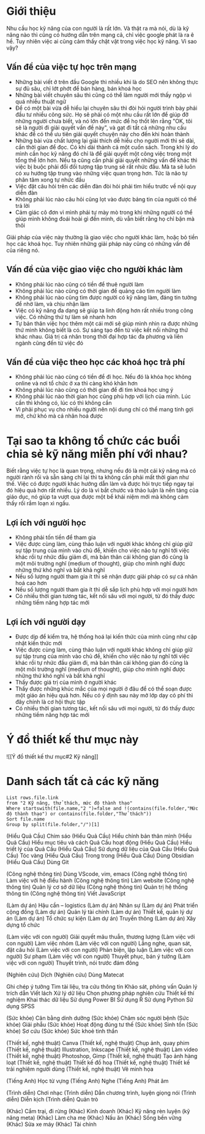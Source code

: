 # Giới thiệu
Nhu cầu học kỹ năng của con người là rất lớn. Và thật ra mà nói, dù là kỹ năng nào thì cũng có hướng dẫn trên mạng cả, chỉ việc google phát là ra ê hề. Tuy nhiên việc ai cũng cảm thấy chật vật trong việc học kỹ năng. Vì sao vậy?

## Vấn đề của việc tự học trên mạng
- Những bài viết ở trên đầu Google thì nhiều khi là do SEO nên không thực sự đủ sâu, chỉ lớt phớt để bán hàng, bán khoá học
- Những bài viết chuyên sâu thì cũng có thể làm người mới thấy ngộp vì quá nhiều thuật ngữ
- Để có một bài vừa dễ hiểu lại chuyên sâu thì đòi hỏi người trình bày phải đầu tư nhiều công sức. Họ sẽ phải có một nhu cầu rất lớn để giúp đỡ những người chưa biết, và nó lớn đến mức để họ thốt lên rằng "OK, tôi sẽ là người đi giải quyết vấn đề này", và gạt đi tất cả những nhu cầu khác để có thể ưu tiên giải quyết chuyện này cho đến khi hoàn thành
- Những bài vừa chất lượng lại giải thích dễ hiểu cho người mới thì sẽ dài, cần thời gian để đọc. Có khi dài thành cả một cuốn sách. Trong khi lý do mình cần học kỹ năng đó chỉ là để giải quyết một công việc trong một tổng thể lớn hơn. Nếu ta cũng cần phải giải quyết những vấn đề khác thì việc bị buộc phải đổi đối tượng tập trung sẽ rất nhức đầu. Mà ta sẽ luôn có xu hướng tập trung vào những việc quan trọng hơn. Tức là não tự phân tâm xong tự nhức đầu
- Việc đặt câu hỏi trên các diễn đàn đòi hỏi phải tìm hiểu trước về nội quy diễn đàn
- Không phải lúc nào câu hỏi cũng lọt vào được bảng tin của người có thể trả lời
- Cảm giác cô đơn vì mình phải tự mày mò trong khi những người có thể giúp mình không đoái hoài gì đến mình, dù vẫn biết rằng họ chỉ bận mà thôi

Giải pháp của việc này thường là giao việc cho người khác làm, hoặc bỏ tiền học các khoá học. Tuy nhiên những giải pháp này cũng có những vấn đề của riêng nó.

## Vấn đề của việc giao việc cho người khác làm
- Không phải lúc nào cũng có tiền để thuê người làm
- Không phải lúc nào cũng có thời gian để quảng cáo tìm người làm
- Không phải lúc nào cũng tìm được người có kỹ năng làm, đáng tin tưởng để nhờ làm, và chịu nhận làm
- Việc có kỹ năng đa dạng sẽ giúp ta linh động hơn rất nhiều trong công việc. Có những thứ tự làm sẽ nhanh hơn
- Tự bản thân việc học thêm một cái mới sẽ giúp mình nhìn ra được những thứ mình không biết là có. Sự sáng tạo đến từ việc kết nối những thứ khác nhau. Giá trị cá nhân trong thời đại hợp tác đa phương và liên ngành cũng đến từ việc đó

## Vấn đề của việc theo học các khoá học trả phí
- Không phải lúc nào cũng có tiền để đi học. Nếu đó là khóa học không online và nơi tổ chức ở xa thì càng khó khăn hơn
- Không phải lúc nào cũng có thời gian để đi tìm khoá học ưng ý
- Không phải lúc nào thời gian học cũng phù hợp với lịch của mình. Lúc cần thì không có, lúc có thì không cần
- Vì phải phục vụ cho nhiều người nên nội dung chỉ có thể mang tính gợi mở, chứ khó mà cá nhân hoá được

# Tại sao ta không tổ chức các buổi chia sẻ kỹ năng miễn phí với nhau?
Biết rằng việc tự học là quan trọng, nhưng nếu đó là một cái kỹ năng mà có người rành rồi và sẵn sàng chỉ lại thì ta không cần phải mất thời gian như thế. Việc có được người khác hướng dẫn làm và được hỏi trực tiếp ngay tại đó hiệu quả hơn rất nhiều. Lý do là vì bắt chước và thảo luận là nền tảng của giáo dục, nó giúp ta vượt qua được một bể khái niệm mới mà không cảm thấy rối rắm loạn xì ngầu.

## Lợi ích với người học
- Không phải tốn tiền để tham gia
- Việc được cùng làm, cùng thảo luận với người khác không chỉ giúp giữ sự tập trung của mình vào chủ đề, khiến cho việc não tự nghĩ tới việc khác rồi tự nhức đầu giảm đi, mà bản thân cái không gian đó cũng là một môi trường nghĩ (medium of thought), giúp cho mình nghĩ được những thứ khó nghĩ và bất khả nghĩ
- Nếu số lượng người tham gia ít thì sẽ nhận được giải pháp có sự cá nhân hoá cao hơn
- Nếu số lượng người tham gia ít thì dễ sắp lịch phù hợp với mọi người hơn
- Có nhiều thời gian tương tác, kết nối sâu với mọi người, từ đó thấy được những tiềm năng hợp tác mới 

## Lợi ích với người dạy
- Được dịp để kiểm tra, hệ thống hoá lại kiến thức của mình cũng như cập nhật kiến thức mới
- Việc được cùng làm, cùng thảo luận với người khác không chỉ giúp giữ sự tập trung của mình vào chủ đề, khiến cho việc não tự nghĩ tới việc khác rồi tự nhức đầu giảm đi, mà bản thân cái không gian đó cũng là một môi trường nghĩ (medium of thought), giúp cho mình nghĩ được những thứ khó nghĩ và bất khả nghĩ
- Thấy được giá trị của mình ở người khác
- Thấy được những khúc mắc của mọi người ở đâu để có thể soạn được một giáo án hiệu quả hơn. Nếu có ý định sau này mở lớp dạy có phí thì đây chính là cơ hội thực tập
- Có nhiều thời gian tương tác, kết nối sâu với mọi người, từ đó thấy được những tiềm năng hợp tác mới 


# Ý đồ thiết kế thư mục này
![[Ý đồ thiết kế thư mục#2 Kỹ năng]]
# Danh sách tất cả các kỹ năng
```dataview 
List rows.file.link
from "2 Kỹ năng, thử thách, mức độ thành thạo" 
Where startswith(file.name,"2 ")=false and !(contains(file.folder,"Mức độ thành thạo") or contains(file.folder,"Thử thách"))
Sort file.name
Group by split(file.folder,"/")[1] 
```


(Hiểu Quả Cầu) Chim sáo
(Hiểu Quả Cầu) Hiểu chính bản thân mình
(Hiểu Quả Cầu) Hiểu mục tiêu và cách Quả Cầu hoạt động
(Hiểu Quả Cầu) Hiểu triết lý của Quả Cầu
(Hiểu Quả Cầu) Sử dụng dữ liệu của Quả Cầu
(Hiểu Quả Cầu) Tóc vàng
(Hiểu Quả Cầu) Trong trong
(Hiểu Quả Cầu) Dùng Obsidian
(Hiểu Quả Cầu) Dùng Git

(Công nghệ thông tin) Dùng VScode, vim, emacs
(Công nghệ thông tin) Làm việc với hệ điều hành
(Công nghệ thông tin) Làm website
(Công nghệ thông tin) Quản lý cơ sở dữ liệu
(Công nghệ thông tin) Quản trị hệ thống thông tin
(Công nghệ thông tin) Viết JavaScript

(Làm dự án) Hậu cần – logistics
(Làm dự án) Nhân sự
(Làm dự án) Phát triển cộng đồng
(Làm dự án) Quản lý tài chính
(Làm dự án) Thiết kế, quản lý dự án
(Làm dự án) Tổ chức sự kiện
(Làm dự án) Truyền thông
(Làm dự án) Xây dựng tổ chức

(Làm việc với con người) Giải quyết mâu thuẫn, thương lượng
(Làm việc với con người) Làm việc nhóm
(Làm việc với con người) Lắng nghe, quan sát, đặt câu hỏi
(Làm việc với con người) Phản biện, lập luận
(Làm việc với con người) Sư phạm
(Làm việc với con người) Thuyết phục, bán ý tưởng
(Làm việc với con người) Thuyết trình, nói trước đám đông

(Nghiên cứu) Dịch
(Nghiên cứu) Dùng Matecat

Ghi chép ý tưởng
Tìm tài liệu, tra cứu thông tin
Khảo sát, phỏng vấn
Quản lý trích dẫn
Viết lách
Xử lý dữ liệu
Chọn phương pháp nghiên cứu
Thiết kế thí nghiệm
Khai thác dữ liệu
Sử dụng Power BI
Sử dụng R
Sử dụng Python
Sử dụng SPSS

(Sức khỏe) Cân bằng dinh dưỡng
(Sức khỏe) Chăm sóc người bệnh
(Sức khỏe) Giải phẫu
(Sức khỏe) Hoạt động đúng tư thế
(Sức khỏe) Sinh tồn
(Sức khỏe) Sơ cứu
(Sức khỏe) Sức khoẻ tinh thần

(Thiết kế, nghệ thuật) Canva
(Thiết kế, nghệ thuật) Chụp ảnh, quay phim
(Thiết kế, nghệ thuật) Illustration, Inkscape
(Thiết kế, nghệ thuật) Làm video
(Thiết kế, nghệ thuật) Photoshop, Gimp
(Thiết kế, nghệ thuật) Tạo ảnh hàng loạt
(Thiết kế, nghệ thuật) Thiết kế đồ hoạ
(Thiết kế, nghệ thuật) Thiết kế trải nghiệm người dùng
(Thiết kế, nghệ thuật) Vẽ minh họa

(Tiếng Anh) Học từ vựng
(Tiếng Anh) Nghe
(Tiếng Anh) Phát âm

(Trình diễn) Chơi nhạc
(Trình diễn) Dẫn chương trình, luyện giọng nói
(Trình diễn) Diễn kịch
(Trình diễn) Quản trò

(Khác) Cắm trại, đi rừng
(Khác) Kinh doanh
(Khác) Kỹ năng rèn luyện (kỹ năng meta)
(Khác) Làm cha mẹ
(Khác) Nấu ăn
(Khác) Sống bền vững
(Khác) Sửa xe máy
(Khác) Tài chính
